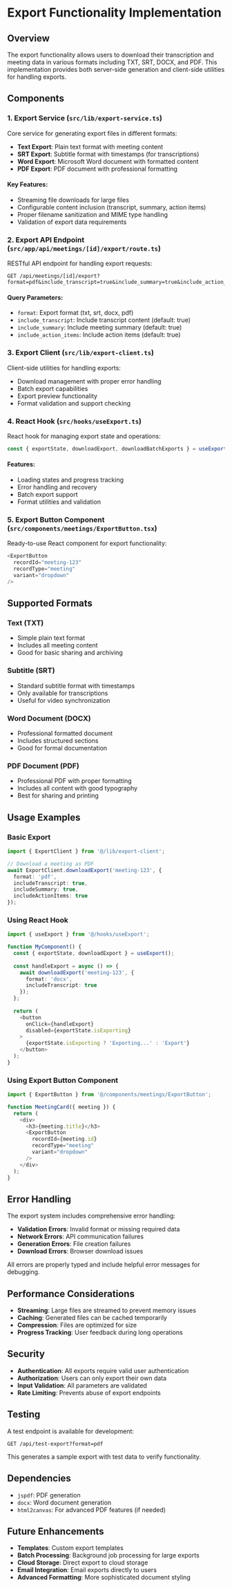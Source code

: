 # Export Functionality Implementation

## Overview

The export functionality allows users to download their transcription and meeting data in various formats including TXT, SRT, DOCX, and PDF. This implementation provides both server-side generation and client-side utilities for handling exports.

## Components

### 1. Export Service (`src/lib/export-service.ts`)

Core service for generating export files in different formats:

- **Text Export**: Plain text format with meeting content
- **SRT Export**: Subtitle format with timestamps (for transcriptions)
- **Word Export**: Microsoft Word document with formatted content
- **PDF Export**: PDF document with professional formatting

#### Key Features:
- Streaming file downloads for large files
- Configurable content inclusion (transcript, summary, action items)
- Proper filename sanitization and MIME type handling
- Validation of export data requirements

### 2. Export API Endpoint (`src/app/api/meetings/[id]/export/route.ts`)

RESTful API endpoint for handling export requests:

```
GET /api/meetings/[id]/export?format=pdf&include_transcript=true&include_summary=true&include_action_items=true
```

#### Query Parameters:
- `format`: Export format (txt, srt, docx, pdf)
- `include_transcript`: Include transcript content (default: true)
- `include_summary`: Include meeting summary (default: true)
- `include_action_items`: Include action items (default: true)

### 3. Export Client (`src/lib/export-client.ts`)

Client-side utilities for handling exports:

- Download management with proper error handling
- Batch export capabilities
- Export preview functionality
- Format validation and support checking

### 4. React Hook (`src/hooks/useExport.ts`)

React hook for managing export state and operations:

```typescript
const { exportState, downloadExport, downloadBatchExports } = useExport();
```

#### Features:
- Loading states and progress tracking
- Error handling and recovery
- Batch export support
- Format utilities and validation

### 5. Export Button Component (`src/components/meetings/ExportButton.tsx`)

Ready-to-use React component for export functionality:

```typescript
<ExportButton 
  recordId="meeting-123" 
  recordType="meeting"
  variant="dropdown" 
/>
```

## Supported Formats

### Text (TXT)
- Simple plain text format
- Includes all meeting content
- Good for basic sharing and archiving

### Subtitle (SRT)
- Standard subtitle format with timestamps
- Only available for transcriptions
- Useful for video synchronization

### Word Document (DOCX)
- Professional formatted document
- Includes structured sections
- Good for formal documentation

### PDF Document (PDF)
- Professional PDF with proper formatting
- Includes all content with good typography
- Best for sharing and printing

## Usage Examples

### Basic Export
```typescript
import { ExportClient } from '@/lib/export-client';

// Download a meeting as PDF
await ExportClient.downloadExport('meeting-123', {
  format: 'pdf',
  includeTranscript: true,
  includeSummary: true,
  includeActionItems: true
});
```

### Using React Hook
```typescript
import { useExport } from '@/hooks/useExport';

function MyComponent() {
  const { exportState, downloadExport } = useExport();
  
  const handleExport = async () => {
    await downloadExport('meeting-123', {
      format: 'docx',
      includeTranscript: true
    });
  };
  
  return (
    <button 
      onClick={handleExport}
      disabled={exportState.isExporting}
    >
      {exportState.isExporting ? 'Exporting...' : 'Export'}
    </button>
  );
}
```

### Using Export Button Component
```typescript
import { ExportButton } from '@/components/meetings/ExportButton';

function MeetingCard({ meeting }) {
  return (
    <div>
      <h3>{meeting.title}</h3>
      <ExportButton 
        recordId={meeting.id}
        recordType="meeting"
        variant="dropdown"
      />
    </div>
  );
}
```

## Error Handling

The export system includes comprehensive error handling:

- **Validation Errors**: Invalid format or missing required data
- **Network Errors**: API communication failures
- **Generation Errors**: File creation failures
- **Download Errors**: Browser download issues

All errors are properly typed and include helpful error messages for debugging.

## Performance Considerations

- **Streaming**: Large files are streamed to prevent memory issues
- **Caching**: Generated files can be cached temporarily
- **Compression**: Files are optimized for size
- **Progress Tracking**: User feedback during long operations

## Security

- **Authentication**: All exports require valid user authentication
- **Authorization**: Users can only export their own data
- **Input Validation**: All parameters are validated
- **Rate Limiting**: Prevents abuse of export endpoints

## Testing

A test endpoint is available for development:

```
GET /api/test-export?format=pdf
```

This generates a sample export with test data to verify functionality.

## Dependencies

- `jspdf`: PDF generation
- `docx`: Word document generation
- `html2canvas`: For advanced PDF features (if needed)

## Future Enhancements

- **Templates**: Custom export templates
- **Batch Processing**: Background job processing for large exports
- **Cloud Storage**: Direct export to cloud storage
- **Email Integration**: Email exports directly to users
- **Advanced Formatting**: More sophisticated document styling